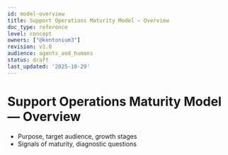 ```yaml
---
id: model-overview
title: Support Operations Maturity Model — Overview
doc_type: reference
level: concept
owners: ["@kentonium3"]
revision: v1.0
audience: agents_and_humans
status: draft
last_updated: '2025-10-29'
---
```


# Support Operations Maturity Model — Overview

- Purpose, target audience, growth stages
- Signals of maturity, diagnostic questions
